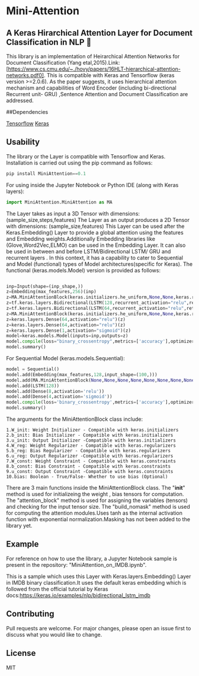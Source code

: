 # Mini-Attention

## A Keras Hirarchical Attention Layer for Document Classification in NLP :robot:

This library is an implementation of Heirarchical Attention Networks for Document Classification (Yang etal,2015).Link:[https://www.cs.cmu.edu/~./hovy/papers/16HLT-hierarchical-attention-networks.pdf0]. This is compatible with Keras and Tensorflow (keras version >=2.0.6). As the paper suggests, it uses hierarchical attention mechanism and capabilities of Word Encoder (including bi-directional Recurrent unit- GRU) ,Sentence Attention and Document Classification are addressed.

##Dependencies

<a href="https://www.tensorflow.org/">Tensorflow</a>
<a href="https://keras.io/">Keras</a>


## Usability

The library or the Layer is compatible with Tensorflow and Keras. Installation is carried out using the pip command as follows:

```python
pip install MiniAttention==0.1
```

For using inside the Jupyter Notebook or Python IDE (along with Keras layers):

```python
import MiniAttention.MiniAttention as MA
```

The Layer takes as input a 3D Tensor with dimensions: (sample_size,steps,features)
The Layer as an output produces a 2D Tensor with dimensions: (sample_size,features)
This Layer can be used after the Keras.Embedding() Layer to provide a global attention using the features and Embedding weights.Additionally Embedding libraries like (Glove,Word2Vec,ELMO) can be used in the Embedding Layer. It can also be used in between and before LSTM/Bidirectional LSTM/ GRU and recurrent layers . In this context, it has a capability to cater to Sequential and Model (functional) types of Model architectures(specific for Keras). The functional (keras.models.Model) version is provided as follows:

```python

inp=Input(shape=(inp_shape,))
z=Embedding(max_features,256)(inp)
z=MA.MiniAttentionBlock(keras.initializers.he_uniform,None,None,keras.regularizers.L2(l2=0.02),None,None,None,None,None)(z)
z=tf.keras.layers.Bidirectional(LSTM(128,recurrent_activation="relu",return_sequences=True))(z)
z=tf.keras.layers.Bidirectional(LSTM(64,recurrent_activation="relu",return_sequences=True))(z)
z=MA.MiniAttentionBlock(keras.initializers.he_uniform,None,None,keras.regularizers.L2(l2=0.02),None,None,None,None,None)(z)
z=keras.layers.Dense(64,activation="relu")(z)
z=keras.layers.Dense(64,activation="relu")(z)
z=keras.layers.Dense(1,activation="sigmoid")(z)
model=keras.models.Model(inputs=inp,outputs=z)
model.compile(loss="binary_crossentropy",metrics=['accuracy'],optimizer=keras.optimizers.Adagrad(learning_rate=1e-3))
model.summary()
```

For Sequential Model (keras.models.Sequential):

```python
model = Sequential()
model.add(Embedding(max_features,128,input_shape=(100,)))
model.add(MA.MiniAttentionBlock(None,None,None,None,None,None,None,None,None))
model.add(LSTM(128))
model.add(Dense(8,activation='relu'))
model.add(Dense(4,activation='sigmoid'))
model.compile(loss='binary_crossentropy',metrics=['accuracy'],optimizer='Adagrad')
model.summary()
```

The arguments for the MiniAttentionBlock class include:

```
1.W_init: Weight Initializer - Compatible with keras.initializers
2.b_init: Bias Initializer - Compatible with keras.initializers
3.u_init: Output Initializer -Compatible with keras.initializers
4.W_reg: Weight Regularizer - Compatible with keras.regularizers
5.b_reg: Bias Regularizer - Compatible with keras.regularizers
6.u_reg: Output Regularizer -Compatible with keras.regularizers
7.W_const: Weight Constraint - Compatible with keras.constraints
8.b_const: Bias Constraint - Compatible with keras.constraints
9.u_const: Output Constraint -Compatible with keras.constraints
10.bias: Boolean - True/False- Whether to use bias (Optional)
```

There are 3 main functions inside the MiniAttentionBlock class. The "**init**" method is used for initializeing the weight , bias tensors for computation. The "attention_block" method is used for assigning the variables (tensors) and checking for the input tensor size. The "build_nomask" method is used for computing the attention modules.Uses tanh as the internal activation function with exponential normalization.Masking has not been added to the library yet.

## Example

For reference on how to use the library, a Jupyter Notebook sample is present in the repository: "MiniAttention_on_IMDB.ipynb".

This is a sample which uses this Layer with Keras.layers.Embedding() Layer in IMDB binary classification.It uses the default keras embedding which is followed from the official tutorial by Keras docs:https://keras.io/examples/nlp/bidirectional_lstm_imdb

## Contributing

Pull requests are welcome. For major changes, please open an issue first to discuss what you would like to change.

## License

MIT
